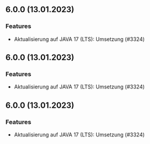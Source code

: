 
## 6.0.0 (13.01.2023)

### Features

* Aktualisierung auf JAVA 17 (LTS): Umsetzung (#3324)




    
## 6.0.0 (13.01.2023)

### Features

* Aktualisierung auf JAVA 17 (LTS): Umsetzung (#3324)




    
## 6.0.0 (13.01.2023)

### Features

* Aktualisierung auf JAVA 17 (LTS): Umsetzung (#3324)




    